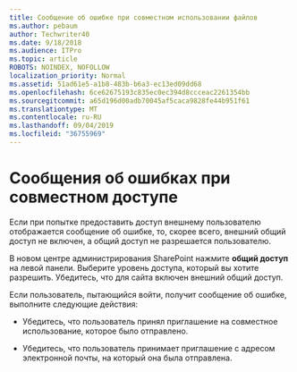 ```yaml
---
title: Сообщение об ошибке при совместном использовании файлов
ms.author: pebaum
author: Techwriter40
ms.date: 9/18/2018
ms.audience: ITPro
ms.topic: article
ROBOTS: NOINDEX, NOFOLLOW
localization_priority: Normal
ms.assetid: 51ad61e5-a1b8-483b-b6a3-ec13ed09dd68
ms.openlocfilehash: 6ce62675193c835ec0ec394d8ccceac2261354bb
ms.sourcegitcommit: a65d196d00adb70045af5caca9828fe44b951f61
ms.translationtype: MT
ms.contentlocale: ru-RU
ms.lasthandoff: 09/04/2019
ms.locfileid: "36755969"
---
```

# <a name="error-messages-when-sharing"></a>Сообщения об ошибках при совместном доступе

Если при попытке предоставить доступ внешнему пользователю отображается сообщение об ошибке, то, скорее всего, внешний общий доступ не включен, а общий доступ не разрешается пользователю.
  
В новом центре администрирования SharePoint нажмите **общий доступ** на левой панели. Выберите уровень доступа, который вы хотите разрешить. Убедитесь, что для сайта включен внешний общий доступ. 
  
Если пользователь, пытающийся войти, получит сообщение об ошибке, выполните следующие действия:
  
- Убедитесь, что пользователь принял приглашение на совместное использование, которое было отправлено.
    
- Убедитесь, что пользователь принимает приглашение с адресом электронной почты, на который она была отправлена.
    

